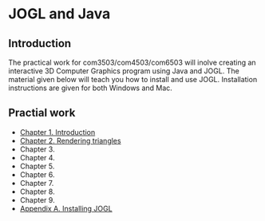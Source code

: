 # JOGL and Java

## Introduction

The practical work for com3503/com4503/com6503 will inolve creating an interactive 3D Computer Graphics program using Java and JOGL. The material given below will teach you how to install and use JOGL. Installation instructions are given for both Windows and Mac.

## Practial work

- [Chapter 1. Introduction](docs/ch1.md)
- [Chapter 2. Rendering triangles](docs/ch2.md)
- Chapter 3.
- Chapter 4.
- Chapter 5.
- Chapter 6.
- Chapter 7.
- Chapter 8.
- Chapter 9.
- [Appendix A. Installing JOGL](docs/appendixA.md)
